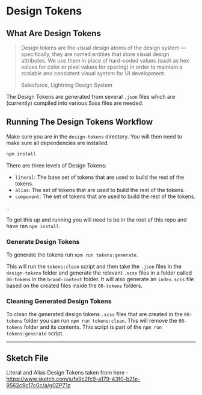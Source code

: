 # Design Tokens

## What Are Design Tokens


> Design tokens are the visual design atoms of the design system — specifically, they are named entities that store visual design attributes. We use them in place of hard-coded values (such as hex values for color or pixel values for spacing) in order to maintain a scalable and consistent visual system for UI development.
>
> Salesforce, Lightning Design System

The Design Tokens are generated from several `.json` files which are (currently) compiled into various Sass files are needed.
## Running The Design Tokens Workflow

Make sure you are in the `design-tokens` directory. You will then need to make sure all dependencies are installed.

```bash
npm install
```

There are three levels of Design Tokens:

- `literal`: The base set of tokens that are used to build the rest of the tokens.
- `alias`: The set of tokens that are used to build the rest of the tokens.
- `component`: The set of tokens that are used to build the rest of the tokens.

..


To get this up and running you will need to be in the root of this repo and have ran `npm install`.

### Generate Design Tokens

To generate the tokens run `npm run tokens:generate`.

This will run the `tokens:clean` script and then take the `.json` files in the `design-tokens` folder and generate the relevant `.scss` files in a folder called `00-tokens` in the `brand-context` folder. It will also generate an `index.scss` file based on the created files inside the `00-tokens` folders.

### Cleaning Generated Design Tokens

To clean the generated design tokens `.scss` files that are created in the `00-tokens` folder you can run `npm run tokens:clean`. This will remove the `00-tokens` folder and its contents. This script is part of the `npm run tokens:generate` script.



---
## Sketch File

Literal and Alias Design Tokens taken from here - https://www.sketch.com/s/fa9c2fc9-a179-43f0-b21e-9562c9c17c0c/a/g0ZP71z
